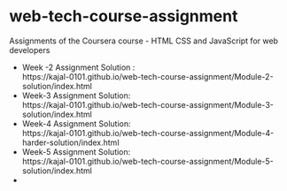# web-tech-course-assignment


Assignments of the Coursera course - HTML CSS and JavaScript for web developers 

<ul>
  <li>
Week -2 Assignment Solution :<br>
https://kajal-0101.github.io/web-tech-course-assignment/Module-2-solution/index.html
  </li>

<li>
Week-3 Assignment Solution: <br>
https://kajal-0101.github.io/web-tech-course-assignment/Module-3-solution/index.html
  </li>

<li>
Week-4 Assignment Solution: <br>
https://kajal-0101.github.io/web-tech-course-assignment/Module-4-harder-solution/index.html
  </li>


<li>
Week-5 Assignment Solution: <br>
https://kajal-0101.github.io/web-tech-course-assignment/Module-5-solution/index.html
  <li>
</ul>
